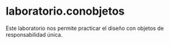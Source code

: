 # laboratorio.conobjetos
Este laboratorio nos permite practicar el diseño con objetos de responsabilidad única.
